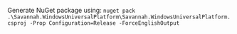 Generate NuGet package using: `nuget pack .\Savannah.WindowsUniversalPlatform\Savannah.WindowsUniversalPlatform.csproj -Prop Configuration=Release -ForceEnglishOutput`